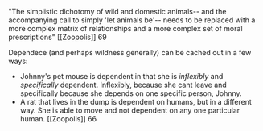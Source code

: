 
"The simplistic dichotomy of wild and domestic animals-- and the accompanying call to simply 'let animals be'-- needs to be replaced with a more complex matrix of relationships and a more complex set of moral prescriptions"
	[[Zoopolis]] 69

Dependece (and perhaps wildness generally) can be cached out in a few ways:
- Johnny's pet mouse is dependent in that she is *inflexibly* and *specifically* dependent. Inflexibly, because she cant leave and specifically because she depends on one specific person, Johnny.
- A rat that lives in the dump is dependent on humans, but in a different way. She is able to move and not dependent on any one particular human.
	[[Zoopolis]] 66